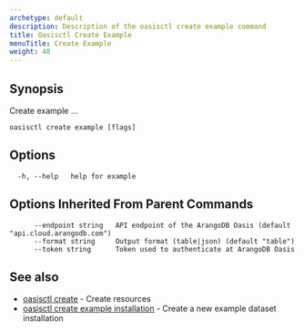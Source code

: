 ```yaml
---
archetype: default
description: Description of the oasisctl create example command
title: Oasisctl Create Example
menuTitle: Create Example
weight: 40
---
```

## Synopsis
Create example ...

```
oasisctl create example [flags]
```

## Options
```
  -h, --help   help for example
```

## Options Inherited From Parent Commands
```
      --endpoint string   API endpoint of the ArangoDB Oasis (default "api.cloud.arangodb.com")
      --format string     Output format (table|json) (default "table")
      --token string      Token used to authenticate at ArangoDB Oasis
```

## See also
* [oasisctl create](_index.md)	 - Create resources
* [oasisctl create example installation](create-example-installation.md)	 - Create a new example dataset installation

